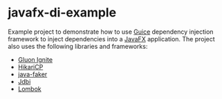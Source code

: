 javafx-di-example
=================

Example project to demonstrate how to use [Guice](https://github.com/google/guice)
dependency injection framework to inject dependencies into a
[JavaFX](https://openjfx.io/) application. The project also uses the following
libraries and frameworks:

* [Gluon Ignite](https://gluonhq.com/labs/ignite/)
* [HikariCP](https://github.com/brettwooldridge/HikariCP)
* [java-faker](https://github.com/DiUS/java-faker)
* [Jdbi](https://jdbi.org/)
* [Lombok](https://projectlombok.org/)
